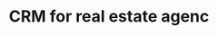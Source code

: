---
number: 6
title: 'CRM for real estate agenc'
headline: 'CRM that helps to efficiently follow up on leads, boosting the sales force through tools that help increase their volume and measure their effectiveness.'
services: ['Discovery', 'Agile Development']
methodology: 
startDate: '2020'
endDate:
aditionalDateInfo:
leguages: []
frameworks: []
tools: []
platforms: []
images: []
---